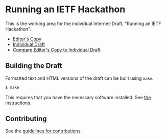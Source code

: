 # Running an IETF Hackathon

This is the working area for the individual Internet-Draft, "Running an IETF Hackathon".

* [Editor's Copy](https://eckelcu.github.io/internet-drafts/#go.draft-eckel-shmoo-ietf-hackathon.html)
* [Individual Draft](https://tools.ietf.org/html/draft-eckel-shmoo-ietf-hackathon)
* [Compare Editor's Copy to Individual Draft](https://eckelcu.github.io/internet-drafts/#go.draft-eckel-shmoo-ietf-hackathon.diff)

## Building the Draft

Formatted text and HTML versions of the draft can be built using `make`.

```sh
$ make
```

This requires that you have the necessary software installed.  See
[the instructions](https://github.com/martinthomson/i-d-template/blob/master/doc/SETUP.md).


## Contributing

See the
[guidelines for contributions](https://github.com/eckelcu/internet-drafts/blob/main/CONTRIBUTING.md).

